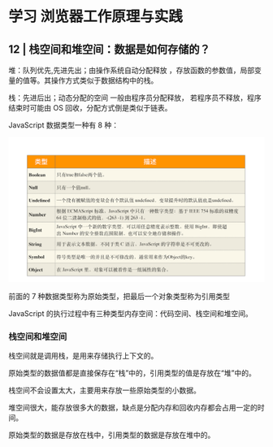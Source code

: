 # 学习 浏览器工作原理与实践

## 12 | 栈空间和堆空间：数据是如何存储的？

堆：队列优先,先进先出；由操作系统自动分配释放 ，存放函数的参数值，局部变量的值等。其操作方式类似于数据结构中的栈。

栈：先进后出；动态分配的空间 一般由程序员分配释放， 若程序员不释放，程序结束时可能由 OS 回收，分配方式倒是类似于链表。

JavaScript 数据类型一种有 8 种：

![avatar](../image/type.png)

前面的 7 种数据类型称为原始类型，把最后一个对象类型称为引用类型

JavaScript 的执行过程中有三种类型内存空间：代码空间、栈空间和堆空间。

### 栈空间和堆空间

栈空间就是调用栈，是用来存储执行上下文的。

原始类型的数据值都是直接保存在“栈”中的，引用类型的值是存放在“堆”中的。

栈空间不会设置太大，主要用来存放一些原始类型的小数据。

堆空间很大，能存放很多大的数据，缺点是分配内存和回收内存都会占用一定的时间。

原始类型的数据是存放在栈中，引用类型的数据是存放在堆中的。
